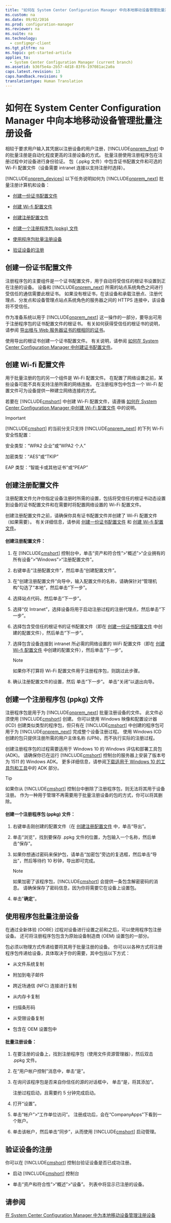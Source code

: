 ```yaml
---
title: "如何在 System Center Configuration Manager 中向本地移动设备管理批量注册设备"
ms.custom: na
ms.date: 09/02/2016
ms.prod: configuration-manager
ms.reviewer: na
ms.suite: na
ms.technology: 
  - configmgr-client
ms.tgt_pltfrm: na
ms.topic: get-started-article
applies_to: 
  - System Center Configuration Manager (current branch)
ms.assetid: b36f5e4a-2b57-4d18-83f6-197081ac2a0a
caps.latest.revision: 13
caps.handback.revision: 9
translationtype: Human Translation
---
```

# 如何在 System Center Configuration Manager 中向本地移动设备管理批量注册设备
相较于要求用户输入其凭据以注册设备的用户注册，[!INCLUDE[onprem_first](../LocTest/includes/onprem_first_md.md)] 中的批量注册是自动化程度更高的注册设备的方式。  批量注册使用注册程序包在注册过程中对设备进行身份验证。 包（.ppkg 文件）中包含证书配置文件和可选的 Wi\-Fi 配置文件（设备需要 intranet 连接以支持注册时选择）。  
  
 [!INCLUDE[onprem_devices](../LocTest/includes/onprem_devices_md.md)] 以下任务说明如何为 [!INCLUDE[onprem_next](../LocTest/includes/onprem_next_md.md)] 批量注册计算机和设备：  
  
-   [创建一份证书配置文件](#bkmk_createCert)  
  
-   [创建 Wi-fi 配置文件](#CreateWifi)  
  
-   [创建注册配置文件](#bkmk_createEnroll)  
  
-   [创建一个注册程序包 (ppkg) 文件](#bkmk_createPpkg)  
  
-   [使用程序包批量注册设备](#bkmk_getPpkg)  
  
-   [验证设备的注册](#bkmk_verifyEnroll)  
  
##  <a name="bkmk_createCert"></a> 创建一份证书配置文件  
 注册程序包的主要组件是一个证书配置文件，用于自动将受信任的根证书设置到正在注册的设备。  设备和 [!INCLUDE[onprem_next](../LocTest/includes/onprem_next_md.md)] 所需的站点系统角色之间进行受信任的通信需要此根证书。 如果没有根证书，在该设备和承载注册点、注册代理点、分发点和设备管理点站点系统角色的服务器之间的 HTTPS 连接中，该设备将不受信任。  
  
 作为准备系统以用于 [!INCLUDE[onprem_next](../LocTest/includes/onprem_next_md.md)] 这一操作的一部分，要导出可用于注册程序包的证书配置文件的根证书。 有关如何获得受信任的根证书的说明，请参阅 [导出根与 Web 服务器证书的根相同的证书](../LocTest/Set-up-certificates-for-trusted-communications-for-On-premises-Mobile-Device-Management-in-System-Center-Configuration-Manager.md#bkmk_exportCert)。  
  
 使用导出的根证书创建一个证书配置文件。 有关说明，请参阅 [如何在 System Center Configuration Manager 中创建证书配置文件](../LocTest/How-to-create-certificate-profiles-in-System-Center-Configuration-Manager.md)。  
  
##  <a name="CreateWifi"></a> 创建 Wi\-fi 配置文件  
 用于批量注册的包的另一个组件是 Wi\-Fi 配置文件。 在配置了网络设置之前，某些设备可能不具有支持注册所需的网络连接。 在注册程序包中包含一个 Wi\-Fi 配置文件可为设备提供一种建立网络连接的方式。  
  
 若要在 [!INCLUDE[cmshort](../LocTest/includes/cmshort_md.md)] 中创建 Wi\-Fi 配置文件，请遵循 [如何在 System Center Configuration Manager 中创建 Wi\-Fi 配置文件](../LocTest/How-to-create-Wi-Fi-profiles-in-System-Center-Configuration-Manager.md) 中的说明。  
  
> [!IMPORTANT]  
>  [!INCLUDE[cmshort](../LocTest/includes/cmshort_md.md)] 的当前分支只支持 [!INCLUDE[onprem_next](../LocTest/includes/onprem_next_md.md)] 的下列 Wi\-Fi 安全性配置：  
>   
>  安全类型：“WPA2 企业”或“WPA2 个人”  
>   
>  加密类型：“AES”或“TKIP”  
>   
>  EAP 类型：“智能卡或其他证书”或“PEAP”  
  
##  <a name="bkmk_createEnroll"></a> 创建注册配置文件  
 注册配置文件允许你指定设备注册时所需的设置，包括将受信任的根证书动态设置到设备的证书配置文件和在需要时将配置网络设置的 Wi\-Fi 配置文件。  
  
 创建注册配置文件之前，请确保你具有证书配置文件并创建了 Wi\-Fi 配置文件（如果需要）。 有关详细信息，请参阅 [创建一份证书配置文件](#bkmk_createCert) 和 [创建 Wi-fi 配置文件](#CreateWifi)。  
  
#### 创建注册配置文件：  
  
1.  在 [!INCLUDE[cmshort](../LocTest/includes/cmshort_md.md)] 控制台中，单击“资产和符合性”\>“概述”\>“企业拥有的所有设备”\>“Windows”\>“注册配置文件”。  
  
2.  右键单击“注册配置文件”，然后单击“创建配置文件”。  
  
3.  在“创建注册配置文件”向导中，输入配置文件的名称，请确保针对“管理机构”勾选了“本地”，然后单击“下一步”。  
  
4.  选择站点代码，然后单击“下一步”。  
  
5.  选择“仅 Intranet”，选择设备将用于启动注册过程的注册代理点，然后单击“下一步”。  
  
6.  选择包含受信任的根证书的证书配置文件（即在 [创建一份证书配置文件](#bkmk_createCert) 中创建的配置文件），然后单击“下一步”。  
  
7.  选择包含设备连接到 intranet 所必需的网络设置的 WiFi 配置文件（即在 [创建 Wi-fi 配置文件](#CreateWifi) 中创建的配置文件），然后单击“下一步”。  
  
    > [!NOTE]  
    >  如果你不打算将 Wi\-Fi 配置文件用于注册程序包，则跳过此步骤。  
  
8.  确认注册配置文件的设置，然后	单击“下一步”。 单击“关闭”以退出向导。  
  
##  <a name="bkmk_createPpkg"></a> 创建一个注册程序包 \(ppkg\) 文件  
 注册程序包是用于为 [!INCLUDE[onprem_next](../LocTest/includes/onprem_next_md.md)] 批量注册设备的文件。  此文件必须使用 [!INCLUDE[cmshort](../LocTest/includes/cmshort_md.md)] 创建。 你可以使用 Windows 映像和配置设计器 \(ICD\) 创建类似类型的程序包，但只有在 [!INCLUDE[cmshort](../LocTest/includes/cmshort_md.md)] 中创建的程序包可用于为 [!INCLUDE[onprem_next](../LocTest/includes/onprem_next_md.md)] 完成整个设备注册过程。 使用 Windows ICD 创建的包只提供注册所需的用户主体名称 \(UPN\)，而不执行实际的注册过程。  
  
 创建注册程序包的过程需要适用于 Windows 10 的 Windows 评估和部署工具包 \(ADK\)。  请确保你已在运行 [!INCLUDE[cmshort](../LocTest/includes/cmshort_md.md)] 控制台的服务器上安装了版本号为 1511 的 Windows ADK。 更多详细信息，请参阅[下载适用于 Windows 10 的工具包和工具](https://msdn.microsoft.com/windows/hardware/dn913721.aspx)中的 ADK 部分。  
  
> [!TIP]  
>  如果你从 [!INCLUDE[cmshort](../LocTest/includes/cmshort_md.md)] 控制台中删除了注册程序包，则无法将其用于设备注册。 作为一种用于管理不再需要用于批量注册设备的包的方式，你可以将其删除。  
  
#### 创建一个注册程序包 \(ppkg\) 文件：  
  
1.  右键单击刚创建的配置文件（在 [创建注册配置文件](#bkmk_createEnroll) 中，单击“导出”。  
  
2.  单击“浏览”，找到要保存 .ppkg 文件的位置，为包输入一个名称，然后单击“保存”。  
  
3.  如果你想通过密码来保护包，请单击“加密包”旁边的复选框，然后单击“导出”，然后等待约 10 秒钟，导出即可完成。  
  
    > [!NOTE]  
    >  如果加密了该程序包，[!INCLUDE[cmshort](../LocTest/includes/cmshort_md.md)] 会提供一条包含解密密码的消息。 请确保保存了密码信息，因为你将需要它在设备上设置包。  
  
4.  单击"**确定**"。  
  
##  <a name="bkmk_getPpkg"></a> 使用程序包批量注册设备  
 在通过全新体验 \(OOBE\) 过程对设备进行设置之前和之后，可以使用程序包注册设备。   还可将注册程序包包含为原始设备制造商 \(OEM\) 设置包的一部分。  
  
 包必须以物理方式传递给要将其用于批量注册的设备。 你可以以各种方式将注册程序包传递给设备，具体取决于你的需要，其中包括以下方式：  
  
-   从文件系统复制  
  
-   附加到电子邮件  
  
-   跨近场通信 \(NFC\) 连接进行复制  
  
-   从内存卡复制  
  
-   扫描条形码  
  
-   从受限设备复制  
  
-   包含在 OEM 设置包中  
  
#### 批量注册设备：  
  
1.  在要注册的设备上，找到注册程序包（使用文件资源管理器），然后双击 .ppkg 文件。  
  
2.  在“用户帐户控制”消息中，单击“是”。  
  
3.  在询问该程序包是否来自你信任的源的对话框中，	单击“是，将其添加”。  
  
     注册过程启动，且需要约 5 分钟完成启动。  
  
4.  打开“设置”。  
  
5.  单击“帐户”\>“工作单位访问”。 注册成功后，会在“CompanyApps”下看到一个账户。  
  
6.  单击该帐户，然后单击“同步”，从而使用 [!INCLUDE[cmshort](../LocTest/includes/cmshort_md.md)] 启动管理。  
  
##  <a name="bkmk_verifyEnroll"></a> 验证设备的注册  
 你可以在 [!INCLUDE[cmshort](../LocTest/includes/cmshort_md.md)] 控制台验证设备是否已成功注册。  
  
-   启动 [!INCLUDE[cmshort](../LocTest/includes/cmshort_md.md)] 控制台  
  
-   单击“资产和符合性”\>“概述”\>“设备”。 列表中将显示已注册的设备。  
  
## 请参阅  
 [在 System Center Configuration Manager 中为本地移动设备管理注册设备](../LocTest/Enroll-devices-for-On-premises-Mobile-Device-Management-in-System-Center-Configuration-Manager.md)